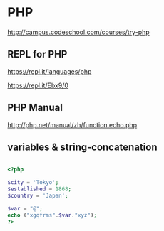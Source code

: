 # PHP

http://campus.codeschool.com/courses/try-php



## REPL for PHP

https://repl.it/languages/php  


https://repl.it/Ebx9/0





## PHP Manual

http://php.net/manual/zh/function.echo.php

## variables & string-concatenation

```php

<?php

$city = 'Tokyo';
$established = 1868;
$country = 'Japan';

$var = "@";
echo ("xgqfrms".$var."xyz");
?>

``` 






